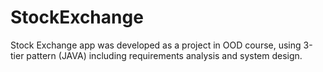 # StockExchange

Stock Exchange app was developed as a project in OOD course,
using 3-tier pattern (JAVA) including requirements analysis and system design.
